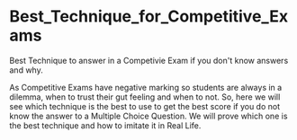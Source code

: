# Best_Technique_for_Competitive_Exams
Best Technique to answer in a Competivie Exam if you don't know answers and why. 

As Competitive Exams have negative marking so students are always in a dilemma, when to trust their gut feeling and when to not. So, here we will see which technique is the best to use to get the best score if you do not know the answer to a Multiple Choice Question. We will prove which one is the best technique and how to imitate it in Real Life. 



